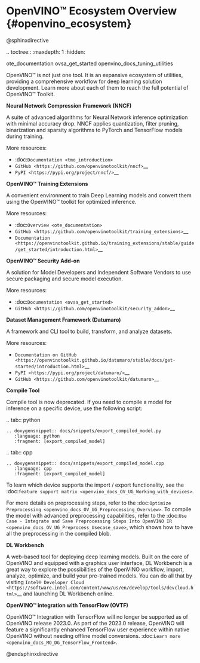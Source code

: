 # OpenVINO™ Ecosystem Overview {#openvino_ecosystem}

@sphinxdirective

.. toctree::
   :maxdepth: 1
   :hidden:

   ote_documentation
   ovsa_get_started
   openvino_docs_tuning_utilities


OpenVINO™ is not just one tool. It is an expansive ecosystem of utilities, providing a comprehensive workflow for deep learning solution development. Learn more about each of them to reach the full potential of OpenVINO™ Toolkit.


**Neural Network Compression Framework (NNCF)**

A suite of advanced algorithms for Neural Network inference optimization with minimal accuracy drop. NNCF applies quantization, filter pruning, binarization and sparsity algorithms to PyTorch and TensorFlow models during training.

More resources:

* :doc:`Documentation <tmo_introduction>`  
* `GitHub <https://github.com/openvinotoolkit/nncf>`__  
* `PyPI <https://pypi.org/project/nncf/>`__  


**OpenVINO™ Training Extensions**

A convenient environment to train Deep Learning models and convert them using the OpenVINO™ toolkit for optimized inference.

More resources:

* :doc:`Overview <ote_documentation>`
* `GitHub <https://github.com/openvinotoolkit/training_extensions>`__
* `Documentation <https://openvinotoolkit.github.io/training_extensions/stable/guide/get_started/introduction.html>`__

**OpenVINO™ Security Add-on**

A solution for Model Developers and Independent Software Vendors to use secure packaging and secure model execution.	 

More resources:

* :doc:`Documentation <ovsa_get_started>`
* `GitHub <https://github.com/openvinotoolkit/security_addon>`__  

**Dataset Management Framework (Datumaro)**

A framework and CLI tool to build, transform, and analyze datasets.

More resources:

* `Documentation on GitHub <https://openvinotoolkit.github.io/datumaro/stable/docs/get-started/introduction.html>`__  
* `PyPI <https://pypi.org/project/datumaro/>`__  
* `GitHub <https://github.com/openvinotoolkit/datumaro>`__  

**Compile Tool** 


Compile tool is now deprecated. If you need to compile a model for inference on a specific device, use the following script: 

.. tab:: python

    .. doxygensnippet:: docs/snippets/export_compiled_model.py
       :language: python
       :fragment: [export_compiled_model]

.. tab:: cpp

    .. doxygensnippet:: docs/snippets/export_compiled_model.cpp
       :language: cpp
       :fragment: [export_compiled_model]


To learn which device supports the import / export functionality, see the :doc:`feature support matrix <openvino_docs_OV_UG_Working_with_devices>`.

For more details on preprocessing steps, refer to the :doc:`Optimize Preprocessing <openvino_docs_OV_UG_Preprocessing_Overview>`. To compile the model with advanced preprocessing capabilities, refer to the :doc:`Use Case - Integrate and Save Preprocessing Steps Into OpenVINO IR <openvino_docs_OV_UG_Preprocess_Usecase_save>`, which shows how to have all the preprocessing in the compiled blob. 

**DL Workbench**

A web-based tool for deploying deep learning models. Built on the core of OpenVINO and equipped with a graphics user interface, DL Workbench is a great way to explore the possibilities of the OpenVINO workflow, import, analyze, optimize, and build your pre-trained models. You can do all that by visiting `Intel® Developer Cloud <https://software.intel.com/content/www/us/en/develop/tools/devcloud.html>`__ and launching DL Workbench online.

**OpenVINO™ integration with TensorFlow (OVTF)**

OpenVINO™ Integration with TensorFlow will no longer be supported as of OpenVINO release 2023.0. As part of the 2023.0 release, OpenVINO will feature a significantly enhanced TensorFlow user experience within native OpenVINO without needing offline model conversions. :doc:`Learn more <openvino_docs_MO_DG_TensorFlow_Frontend>`.


@endsphinxdirective

